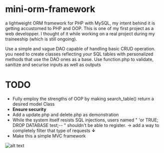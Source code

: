# mini-orm-framework
a lightweight ORM framework for PHP with MySQL, my intent behind it is getting accustomed to PHP and OOP.
This is one of my first project as a web developper. 
I thought of it while working on a real project during my traineeship (which is still ongoing). 

Use a simple and vague DAO capable of handling basic CRUD operation.
you need to create classes reflecting your SQL tables with personalized methods that use the DAO ones as a base.
Use function.php to validate, sanitize and securise inputs as well as outputs

# TODO
<ul>
  <li>
    Fully employ the strengths of OOP by making search_table() return a desired model Class
  </li> 
  <li>
    <strong>Ensure security</strong> 
  </li> 
  <li>
    Add a update.php and delete.php as demonstration
  </li> 
  <li>
    While the system itself resists SQL injections, users named  " 'or TRUE; DROP DATABASE test;-- " shouldn't be able to register. -> add a way to completely filter that type of 
    requests <strong>↓</strong>
  </li> 
    <li>
    Make this a simple MVC framework
  </li> 
</ul>

![alt text](https://files.catbox.moe/9ssz86.png)
